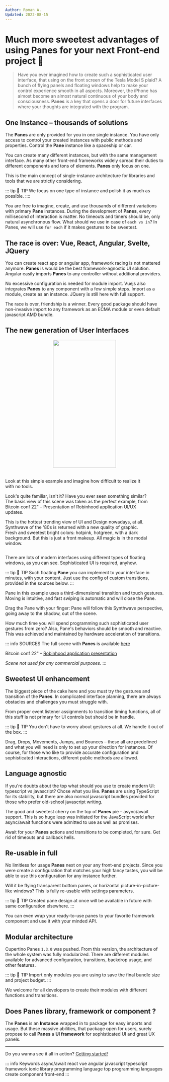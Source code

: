 ```yaml
---
Author: Roman A.
Updated: 2022-08-15
---
```



# Much more sweetest advantages of using Panes for your next Front-end project 🍰

> Have you ever imagined how to create such a sophisticated user interface, that using on the front screen of the Tesla Model S plaid? A bunch of flying panels and floating windows help to make your control experience smooth in all aspects. Moreover, the iPhone has almost become an almost natural continuous of your body and consciousness. **Panes** is a key that opens a door for future interfaces where your thoughts are integrated with the program.

<!-- more -->

## One Instance – thousands of solutions
The **Panes** are only provided for you in one single instance. You have only access to control your created instances with public methods and properties. Control the **Pane** instance like a spaceship or car. 

You can create many different instances, but with the same management interface. As many other front-end frameworks widely spread their duties to different components and tons of elements. **Panes** only focus on one.

This is the main concept of single-instance architecture for libraries and tools that we are strictly considering.

::: tip  🍰 TIP
We focus on one type of instance and polish it as much as possible.
::::

You are free to imagine, create, and use thousands of different variations with primary **Pane** instances. 
During the development of **Panes**, every millisecond of interaction is matter. 
No timeouts and timers should be, only natural asynchronous flow. 
What should we use in case of `each vs in`? In Panes, we will use `for each` if it makes gestures to be sweetest. 

## The race is over: Vue, React, Angular, Svelte, JQuery

You can create react app or angular app, framework racing is not mattered anymore. 
**Panes** is would be the best framework-agnostic UI solution. 
Angular easily imports **Panes** to any controller without additional providers. 

No excessive configuration is needed for module import. 
Vuejs also integrates **Panes** to any component with a few simple steps. Import as a module, create as an instance. 
JQuery is still here with full support.

The race is over, friendship is a winner. Every good package should have non-invasive import to any framework as an ECMA module or even default javascript AMD bundle.

## The new generation of User Interfaces

<style lang="css">
    .pic-text {
        display: flex;
        flex-wrap: wrap;
        gap: 20px;
    }

    .pic-text img {
        display: block;
        flex-shrink: 0;
        height: 406px;
        margin: auto;
    }

    .pic-text .text {
        min-width: 300px;
        flex-shrink: 1;
        flex-grow: 0;
        width: 460px;
    }    
</style>
<div class="pic-text">
    <img width="200" height="406" loading="lazy" src="/demos/custom-transitions.gif" />
    <div class="text">
        <p> 
            Look at this simple example and imagine how difficult to realize it with no tools.
        </p>
        <p>
            Look's quite familiar, isn't it? Have you ever seen something similar?
            The basis view of this scene was taken as the perfect example, from Bitcoin conf 22" – Presentation of Robinhood application UI/UX updates.
        </p>
        <p>
            This is the hottest trending view of UI and Design nowadays, at all. 
            Synthwave of the '80s is returned with a new quality of graphic.
            Fresh and sweetest bright colors: hotpink, hotgreen, with a dark background.
            But this is just a front makeup. All magic is in the modal window.
        </p>
    </div>
</div>

There are lots of modern interfaces using different types of floating windows, as you can see. Sophisticated UI is required, anyhow.

::: tip 🍰 TIP
Such floating **Pane** you can implement to your interface in minutes, with your content. Just use the config of custom transitions, provided in the sources below.
:::

Pane in this example uses a third-dimensional transition and touch gestures. Moving is intuitive, and fast swiping is automatic and will close the Pane. 

Drag the Pane with your finger: Pane will follow this Synthwave perspective, going away to the shadow, out of the scene.

How much time you will spend programming such sophisticated user gestures from zero? Also, Pane's behaviors should be smooth and reactive. This was achieved and maintained by hardware acceleration of transitions.

::: info SOURCES
The full scene with **Panes** is available [here](https://output.jsbin.com/garijar)

Bitcoin conf 22" – [Robinhood application presentation](https://www.youtube.com/watch?v=YHsF4WNqxPA)

*Scene not used for any commercial purposes.*
:::

## Sweetest UI enhancement
The biggest piece of the cake here and you must try the gestures and transition of the **Panes**. In complicated interface planning, there are always obstacles and challenges you must struggle with. 

From proper event listener assignments to transition timing functions, all of this stuff is not primary for UI controls but should be in handle.

::: tip  🍰 TIP
You don't have to worry about gestures at all. We handle it out of the box.
:::

Drag, Drops, Movements, Jumps, and Bounces – these all are predefined and what you will need is only to set up your direction for instances. Of course, for those who like to provide accurate configuration and sophisticated interactions, different public methods are allowed.

## Language agnostic
If you're doubts about the top what should you use to create modern UI: typescript vs javascript? Chose what you like. 
**Panes** are using TypeScript for its stability, but there are also normal javascript bundles provided for those who prefer old-school javascript writing.

The good and sweetest cherry on the top of **Panes** pie – async/await support. This is so huge leap was initiated for the JavaScript world after async/await functions were admitted to use as well as promises.

Await for your **Panes** actions and transitions to be completed, for sure. Get rid of timeouts and callback hells.

## Re-usable in full
No limitless for usage **Panes** next on your any front-end projects. Since you were create a configuration that matches your high fancy tastes, you will be able to use this configuration for any instance further. 

Will it be flying transparent bottom panes, or horizontal picture-in-picture-like windows? This is fully re-usable with settings parameters.

::: tip  🍰 TIP
Created pane design at once will be available in future with same configuration elsewhere.
:::

You can even wrap your ready-to-use panes to your favorite framework component and use it with your minded API.

## Modular architecture
Cupertino Panes `1.3.0` was pushed. From this version, the architecture of the whole system was fully modularized. 
There are different modules available for advanced configuration, transitions, backdrop usage, and other features.
 

::: tip  🍰 TIP
Import only modules you are using to save the final bundle size and project budget.
:::

We welcome for all developers to create their modules with different functions and transitions.


## Does Panes library, framework or component ?
The **Panes** is an **Instance** wrapped in to package for easy imports and usage. 
But these massive abilities, that package open for users, surely propose to call **Panes** a **UI framework** for sophisticated UI and great UX panels.

---
Do you wanna see it all in action? [Getting started!](/getting-started) 

::: info Keywords
async/await
react
vue
angular
javascript
typescript
framework
ionic
library
programming language
top programming languages
create component
front-end
:::